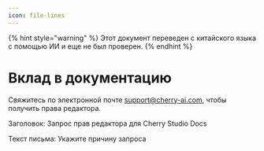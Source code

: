 ```yaml
---
icon: file-lines
---
```


{% hint style="warning" %}
Этот документ переведен с китайского языка с помощью ИИ и еще не был проверен.
{% endhint %}

# Вклад в документацию

Свяжитесь по электронной почте support@cherry-ai.com, чтобы получить права редактора.

Заголовок: Запрос прав редактора для Cherry Studio Docs

Текст письма: Укажите причину запроса